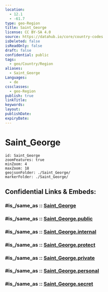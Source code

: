 ```yaml
---
location:
  - 12.1
  - -61.7
type: geo-Region
title: Saint_George
license: CC BY-SA 4.0
source: https://datahub.io/core/country-codes
isDeleted: false
isReadOnly: false
draft: false
confidential: public
tags:
  - geo/Country/Region
aliases:
  - Saint_George
Languages:
  - de
cssclasses:
  - geo-Region
publish: true
linkTitle:
keywords:
layout:
publishDate:
expiryDate:
---
```


# Saint_George

```leaflet
id: Saint_George
zoomFeatures: true 
minZoom: 4 
maxZoom: 18
geojsonFolder: ./Saint_George/
markerFolder: ./Saint_George/
```


## Confidential Links & Embeds: 

### #is_/same_as :: [Saint_George](/_Standards/Earth/Continent/America~Caribbean/Grenada/parishes~Grenada/Saint_George.md) 

### #is_/same_as :: [Saint_George.public](/_public/Earth/Continent/America~Caribbean/Grenada/parishes~Grenada/Saint_George.public.md) 

### #is_/same_as :: [Saint_George.internal](/_internal/Earth/Continent/America~Caribbean/Grenada/parishes~Grenada/Saint_George.internal.md) 

### #is_/same_as :: [Saint_George.protect](/_protect/Earth/Continent/America~Caribbean/Grenada/parishes~Grenada/Saint_George.protect.md) 

### #is_/same_as :: [Saint_George.private](/_private/Earth/Continent/America~Caribbean/Grenada/parishes~Grenada/Saint_George.private.md) 

### #is_/same_as :: [Saint_George.personal](/_personal/Earth/Continent/America~Caribbean/Grenada/parishes~Grenada/Saint_George.personal.md) 

### #is_/same_as :: [Saint_George.secret](/_secret/Earth/Continent/America~Caribbean/Grenada/parishes~Grenada/Saint_George.secret.md)


